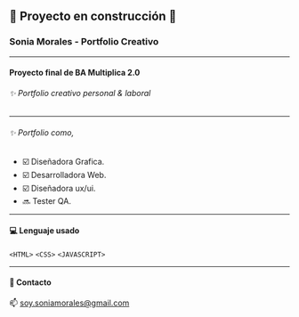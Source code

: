 ## :construction: Proyecto en construcción :construction:


### Sonia Morales - Portfolio Creativo

------------

#### Proyecto final de BA Multiplica 2.0

###### :sparkles: Portfolio creativo personal &amp; laboral

------------

###### :sparkles: Portfolio como,

- :ballot_box_with_check: Diseñadora Grafica.
- :ballot_box_with_check: Desarrolladora Web.
- :ballot_box_with_check: Diseñadora ux/ui.
- :soon: Tester QA.

------------

#### :computer: Lenguaje usado
`<HTML>`  `<CSS>`  `<JAVASCRIPT>`

------------

#### :e-mail: Contacto 
:mailbox: soy.soniamorales@gmail.com

